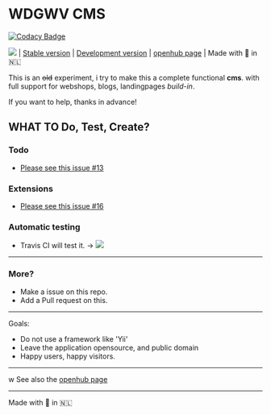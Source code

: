 # WDGWV CMS

[![Codacy Badge](https://api.codacy.com/project/badge/Grade/e45b99f5613e4d74a3ee0ea9b6300756)](https://app.codacy.com/app/wdg/CMS?utm_source=github.com&utm_medium=referral&utm_content=WDGWV/CMS&utm_campaign=Badge_Grade_Dashboard)

![](https://travis-ci.org/WDGWV/CMS.svg?branch=master) | [Stable version](https://github.com/wdgwv/CMS) | [Development version](https://github.com/wdg/CMS) | [openhub page](http://openhub.net/p/WDGWV-CMS) | Made with 💙 in 🇳🇱

This is an <s>old</s> experiment, i try to make this a complete functional **cms**.
with full support for webshops, blogs, landingpages *build-in*.

If you want to help, thanks in advance!


## WHAT TO Do, Test, Create?

### Todo
 * [Please see this issue #13](https://github.com/WDGWV/WDGWVSS/issues/13)

### Extensions
 * [Please see this issue #16](https://github.com/WDGWV/WDGWVSS/issues/16)

### Automatic testing
 * Travis CI will test it. -> ![](https://travis-ci.org/WDGWV/CMS.svg?branch=master)

---

### More?
 * Make a issue on this repo.
 * Add a Pull request on this.

---

Goals:

- Do not use a framework like 'Yii'
- Leave the application opensource, and public domain
- Happy users, happy visitors.

---
w
See also the [openhub page](http://openhub.net/p/WDGWV-CMS)

---

Made with 💙 in 🇳🇱